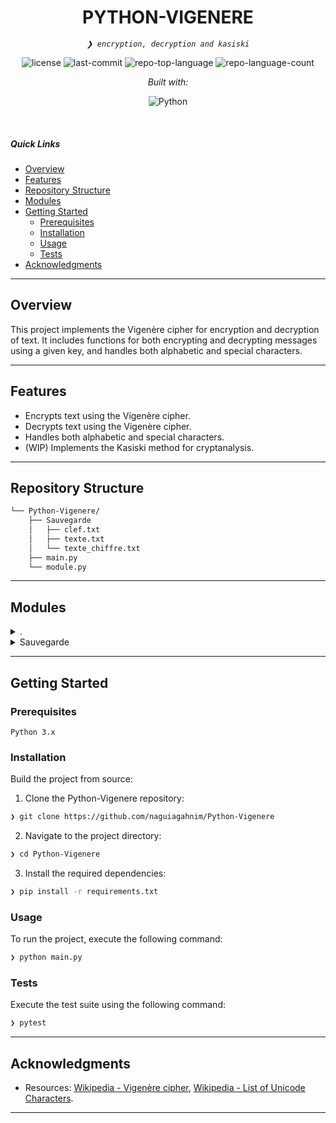<p align="center">
    <h1 align="center">PYTHON-VIGENERE</h1>
</p>
<p align="center">
    <em><code>❯ encryption, decryption and kasiski</code></em>
</p>
<p align="center">
	<img src="https://img.shields.io/github/license/naguiagahnim/Python-Vigenere?style=flat&logo=opensourceinitiative&logoColor=white&color=ff00bc" alt="license">
	<img src="https://img.shields.io/github/last-commit/naguiagahnim/Python-Vigenere?style=flat&logo=git&logoColor=white&color=ff00bc" alt="last-commit">
	<img src="https://img.shields.io/github/languages/top/naguiagahnim/Python-Vigenere?style=flat&color=ff00bc" alt="repo-top-language">
	<img src="https://img.shields.io/github/languages/count/naguiagahnim/Python-Vigenere?style=flat&color=ff00bc" alt="repo-language-count">
</p>
<p align="center">
		<em>Built with:</em>
</p>
<p align="center">
	<img src="https://img.shields.io/badge/Python-3776AB.svg?style=flat&logo=Python&logoColor=white" alt="Python">
</p>

<br>

#####  Quick Links

- [ Overview](#-overview)
- [ Features](#-features)
- [ Repository Structure](#-repository-structure)
- [ Modules](#-modules)
- [ Getting Started](#-getting-started)
    - [ Prerequisites](#-prerequisites)
    - [ Installation](#-installation)
    - [ Usage](#-usage)
    - [ Tests](#-tests)
- [ Acknowledgments](#-acknowledgments)

---

##  Overview

This project implements the Vigenère cipher for encryption and decryption of text. It includes functions for both encrypting and decrypting messages using a given key, and handles both alphabetic and special characters.

---

##  Features

- Encrypts text using the Vigenère cipher.
- Decrypts text using the Vigenère cipher.
- Handles both alphabetic and special characters.
- (WIP) Implements the Kasiski method for cryptanalysis.

---

##  Repository Structure

```sh
└── Python-Vigenere/
    ├── Sauvegarde
    │   ├── clef.txt
    │   ├── texte.txt
    │   └── texte_chiffre.txt
    ├── main.py
    └── module.py
```

---

##  Modules

<details closed><summary>.</summary>

| File | Summary |
| --- | --- |
| [main.py](https://github.com/naguiagahnim/Python-Vigenere/blob/main/main.py) | <code>❯ REPLACE-ME</code> |
| [module.py](https://github.com/naguiagahnim/Python-Vigenere/blob/main/module.py) | <code>❯ REPLACE-ME</code> |

</details>

<details closed><summary>Sauvegarde</summary>

| File | Summary |
| --- | --- |
| [texte_chiffre.txt](https://github.com/naguiagahnim/Python-Vigenere/blob/main/Sauvegarde/texte_chiffre.txt) | <code>❯ REPLACE-ME</code> |
| [texte.txt](https://github.com/naguiagahnim/Python-Vigenere/blob/main/Sauvegarde/texte.txt) | <code>❯ REPLACE-ME</code> |
| [clef.txt](https://github.com/naguiagahnim/Python-Vigenere/blob/main/Sauvegarde/clef.txt) | <code>❯ REPLACE-ME</code> |

</details>

---

##  Getting Started

###  Prerequisites

`Python 3.x`

###  Installation

Build the project from source:

1. Clone the Python-Vigenere repository:
```sh
❯ git clone https://github.com/naguiagahnim/Python-Vigenere
```

2. Navigate to the project directory:
```sh
❯ cd Python-Vigenere
```

3. Install the required dependencies:
```sh
❯ pip install -r requirements.txt
```

###  Usage

To run the project, execute the following command:

```sh
❯ python main.py
```

###  Tests

Execute the test suite using the following command:

```sh
❯ pytest
```

---


##  Acknowledgments


- Resources: [Wikipedia - Vigenère cipher](https://en.wikipedia.org/wiki/Vigen%C3%A8re_cipher), [Wikipedia - List of Unicode Characters](https://en.wikipedia.org/wiki/List_of_Unicode_characters).

---
